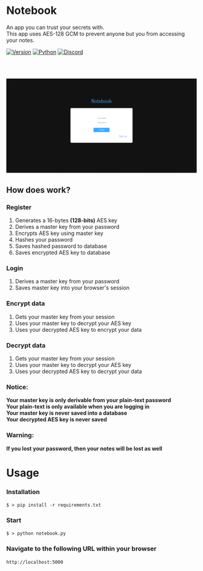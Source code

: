 # Notebook

An app you can trust your secrets with.<br>
This app uses AES-128 GCM to prevent anyone but you from accessing your notes.<br>

[![Version](https://img.shields.io/badge/Version-v0.1.0-blue.svg)]()
[![Python](https://img.shields.io/badge/Python-v3-blue.svg)]()
[![Discord](https://img.shields.io/badge/Chat-Server-brightgreen.svg)](https://discord.gg/SMUaWmn)

<br><br>

<img src="screenshots/login.PNG"/>

## How does work?

### Register

1. Generates a 16-bytes **(128-bits)** AES key
2. Derives a master key from your password
3. Encrypts AES key using master key
4. Hashes your password
5. Saves hashed password to database
6. Saves encrypted AES key to database

### Login

1. Derives a master key from your password
2. Saves master key into your browser's session

### Encrypt data

1. Gets your master key from your session
2. Uses your master key to decrypt your AES key
3. Uses your decrypted AES key to encrypt your data

### Decrypt data

1. Gets your master key from your session
2. Uses your master key to decrypt your AES key
3. Uses your decrypted AES key to decrypt your data

### Notice:

**Your master key is only derivable from your plain-text password**<br>
**Your plain-text is only available when you are logging in**<br>
**Your master key is never saved into a database**<br>
**Your decrypted AES key is never saved**

### Warning:

**If you lost your password, then your notes will be lost as well**

# Usage

### Installation

```shell
$ > pip install -r requirements.txt
```

### Start

```shell
$ > python notebook.py
```

### Navigate to the following URL within your browser

```
http://localhost:5000
```

